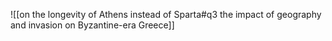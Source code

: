 ![[on the longevity of Athens instead of Sparta#q3 the impact of geography and invasion on Byzantine-era Greece]]